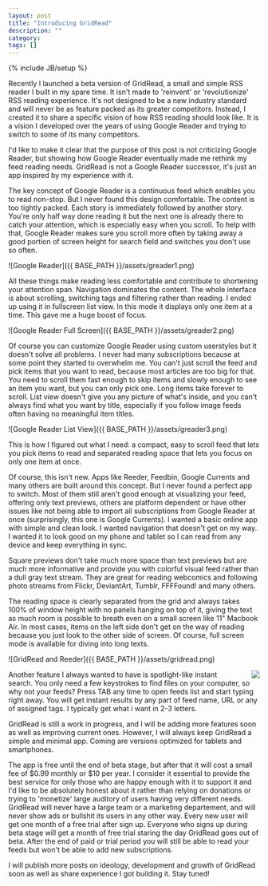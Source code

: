 ```yaml
---
layout: post
title: "Introducing GridRead"
description: ""
category: 
tags: []
---
```

{% include JB/setup %}

Recently I launched a beta version of GridRead, a small and simple RSS reader I built in my spare time. It isn't made to 'reinvent' or 'revolutionize' RSS reading experience. It's not designed to be a new industry standard and will never be as feature packed as its greater competitors. Instead, I created it to share a specific vision of how RSS reading should look like. It is a vision I developed over the years of using Google Reader and trying to switch to some of its many competitors.

I'd like to make it clear that the purpose of this post is not criticizing Google Reader, but showing how Google Reader eventually made me rethink my feed reading needs. GridRead is not a Google Reader successor, it's just an app inspired by my experience with it.

The key concept of Google Reader is a continuous feed which enables you to read non-stop. But I never found this design comfortable. The content is too tightly packed. Each story is immediately followed by another story. You're only half way done reading it but the next one is already there to catch your attention, which is especially easy when you scroll. To help with that, Google Reader makes sure you scroll more often by taking away a good portion of screen height for search field and switches you don't use so often.

![Google Reader]({{ BASE_PATH }}/assets/greader1.png)

All these things make reading less comfortable and contribute to shortening your attention span. Navigation dominates the content. The whole interface is about scrolling, switching tags and filtering rather than reading. I ended up using it in fullscreen list view. In this mode it displays only one item at a time. This gave me a huge boost of focus.

![Google Reader Full Screen]({{ BASE_PATH }}/assets/greader2.png)

Of course you can customize Google Reader using custom userstyles but it doesn't solve all problems. I never had many subscriptions because at some point they started to overwhelm me. You can't just scroll the feed and pick items that you want to read, because most articles are too big for that. You need to scroll them fast enough to skip items and slowly enough to see an item you want, but you can only pick one. Long items take forever to scroll. List view doesn't give you any picture of what's inside, and you can't always find what you want by title, especially if you follow image feeds often having no meaningful item titles.

![Google Reader List View]({{ BASE_PATH }}/assets/greader3.png)

This is how I figured out what I need: a compact, easy to scroll feed that lets you pick items to read and separated reading space that lets you focus on only one item at once.

Of course, this isn't new. Apps like Reeder, Feedbin, Google Currents and many others are built around this concept. But I never found a perfect app to switch. Most of them still aren't good enough at visualizing your feed, offering only text previews, others are platform dependent or have other issues like not being able to import all subscriptions from Google Reader at once (surprisingly, this one is Google Currents). I wanted a basic online app with simple and clean look. I wanted navigation that doesn't get on my way. I wanted it to look good on my phone and tablet so I can read from any device and keep everything in sync.

Square previews don't take much more space than text previews but are much more informative and provide you with colorful visual feed rather than a dull gray text stream. They are great for reading webcomics and following photo streams from Flickr, DeviantArt, Tumblr, FFFFound! and many others.

The reading space is clearly separated from the grid and always takes 100% of window height with no panels hanging on top of it, giving the text as much room is possible to breath even on a small screen like 11" Macbook Air. In most cases, items on the left side don't get on the way of reading because you just look to the other side of screen. Of course, full screen mode is available for diving into long texts.

![GridRead and Reeder]({{ BASE_PATH }}/assets/gridread.png)

<img src="{{ BASE_PATH }}/assets/search.png" style="float: right; margin-left: 20px">

Another feature I always wanted to have is spotlight-like instant search. You only need a few keystrokes to find files on your computer, so why not your feeds? Press TAB any time to open feeds list and start typing right away. You will get instant results by any part of feed name, URL or any of assigned tags. I typically get what i want in 2-3 letters.

GridRead is still a work in progress, and I will be adding more features soon as well as improving current ones. However, I will always keep GridRead a simple and minimal app. Coming are versions optimized for tablets and smartphones. 

The app is free until the end of beta stage, but after that it will cost a small fee of $0.99 monthly or $10 per year. I consider it essential to provide the best service for only those who are happy enough with it to support it and I'd like to be absolutely honest about it rather than relying on donations or trying to 'monetize' large auditory of users having very different needs. GridRead will never have a large team or a marketing departement, and will never show ads or bullshit its users in any other way.
Every new user will get one month of a free trial after sign up. Everyone who signs up during beta stage will get a month of free trial staring the day GridRead goes out of beta. After the end of paid or trial period you will still be able to read your feeds but won't be able to add new subscriptions.

I will publish more posts on ideology, development and growth of GridRead soon as well as share experience I got building it. Stay tuned!
